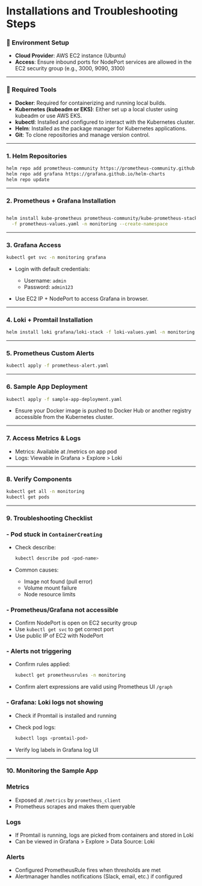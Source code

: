 # Installations and Troubleshooting Steps

### 🧠 Environment Setup

- **Cloud Provider**: AWS EC2 instance (Ubuntu)
- **Access**: Ensure inbound ports for NodePort services are allowed in the EC2 security group (e.g., 3000, 9090, 3100)

---

### 🔧 Required Tools

- **Docker**: Required for containerizing and running local builds.
- **Kubernetes (kubeadm or EKS)**: Either set up a local cluster using kubeadm or use AWS EKS.
- **kubectl**: Installed and configured to interact with the Kubernetes cluster.
- **Helm**: Installed as the package manager for Kubernetes applications.
- **Git**: To clone repositories and manage version control.

---

### 1. Helm Repositories

```bash
helm repo add prometheus-community https://prometheus-community.github.io/helm-charts
helm repo add grafana https://grafana.github.io/helm-charts
helm repo update
```
---

### 2. Prometheus + Grafana Installation

```bash

helm install kube-prometheus prometheus-community/kube-prometheus-stack \
  -f prometheus-values.yaml -n monitoring --create-namespace
```
---

### 3. Grafana Access

```bash
kubectl get svc -n monitoring grafana
```

* Login with default credentials:

  * Username: `admin`
  * Password: `admin123`
    
- Use EC2 IP + NodePort to access Grafana in browser.

---

### 4. Loki + Promtail Installation

```bash
helm install loki grafana/loki-stack -f loki-values.yaml -n monitoring
```
---

### 5. Prometheus Custom Alerts

```bash
kubectl apply -f prometheus-alert.yaml
```
---

### 6. Sample App Deployment

```bash
kubectl apply -f sample-app-deployment.yaml
```
- Ensure your Docker image is pushed to Docker Hub or another registry accessible from the Kubernetes cluster.

---

### 7. Access Metrics & Logs

- Metrics: Available at /metrics on app pod
- Logs: Viewable in Grafana > Explore > Loki

---

### 8. Verify Components

```bash
kubectl get all -n monitoring
kubectl get pods
```
---

### 9. **Troubleshooting Checklist**

### - Pod stuck in `ContainerCreating`

* Check describe:

  ```bash
  kubectl describe pod <pod-name>
  ```
* Common causes:

  * Image not found (pull error)
  * Volume mount failure
  * Node resource limits

### - Prometheus/Grafana not accessible

* Confirm NodePort is open on EC2 security group
* Use `kubectl get svc` to get correct port
* Use public IP of EC2 with NodePort

### - Alerts not triggering

* Confirm rules applied:

  ```bash
  kubectl get prometheusrules -n monitoring
  ```
* Confirm alert expressions are valid using Prometheus UI `/graph`

### - Grafana: Loki logs not showing

* Check if Promtail is installed and running
* Check pod logs:

  ```bash
  kubectl logs <promtail-pod>
  ```
* Verify log labels in Grafana log UI

---

### 10. **Monitoring the Sample App**

### Metrics

* Exposed at `/metrics` by `prometheus_client`
* Prometheus scrapes and makes them queryable

### Logs

* If Promtail is running, logs are picked from containers and stored in Loki
* Can be viewed in Grafana > Explore > Data Source: Loki

### Alerts

* Configured PrometheusRule fires when thresholds are met
* Alertmanager handles notifications (Slack, email, etc.) if configured
